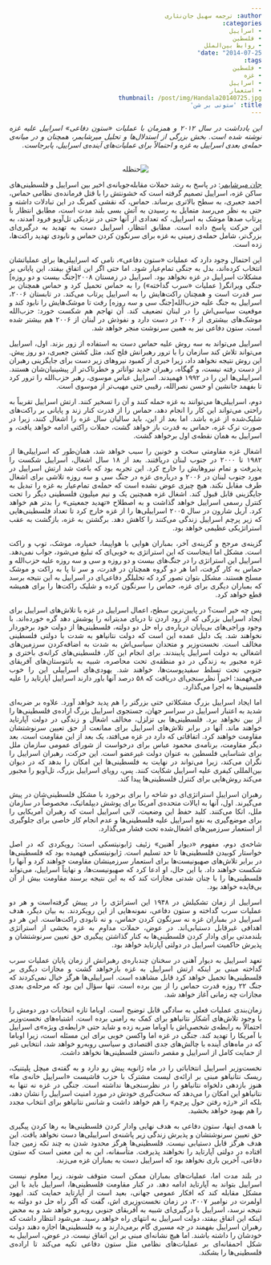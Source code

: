 ```yaml
---
author: ترجمه سهیل جان‌نثاری
categories:
- اسراییل
- فلسطین
- روابط بین‌الملل
date: "2014-07-25"
tags:
- فلسطین
- غزه
- اسراییل
- استعمار
thumbnail: /post/img/Handala20140725.jpg
title: 'ستونی بر شن'
---
```


<body dir=rtl align="justify">
<i>این یادداشت در سال ۲۰۱۲ و همزمان با عملیات «ستون دفاعی» اسراییل علیه غزه نوشته شده است. بخش بزرگی از استدلال‌ها و تحلیل میرشایمر، همچنان و در میانه‌ی حمله‌ی بعدی اسراییل به غزه و احتمالاً برای عملیات‌های آینده‌ی اسراییل، پابرجاست.</i>
</br>
</br>
<figure align=center>
<img src="/post/img/Handala20140725.jpg"  alt="حنظله">
</figure>
<a href="https://www.lrb.co.uk/blog/2012/november/a-pillar-built-on-sand">جان میرشایمر</a>: در پاسخ به رشد حملات مقابله‌جویانه‌ی اخیر بین اسراییل و فلسطینی‌های ساکن غزه، اسراییل تصمیم گرفته است که خشونتش را با قتل فرمانده‌ی نظامی حماس، احمد جعبری، به سطح بالاتری برساند. حماس، که نقشی کمرنگ در این تبادلات داشته و حتی به نظر می‌رسد متمایل به رسیدن به آتش بسی بلند مدت است، مطابق انتظار با پرتاب صدها موشک به اسراییل، که تعدادی از آنها حتی در نزدیکی تل‌آویو فرود آمدند، به این حرکت پاسخ داده است. مطابق انتظار، اسراییل دست به تهدید به درگیری‌ای بزرگ‌تر، شامل حمله‌ی زمینی به غزه برای سرنگون کردن حماس و نابودی تهدید راکت‌ها، زده است.

این احتمال وجود دارد که عملیات «ستون دفاعی»، نامی که اسراییلی‌ها برای عملیاتشان انتخاب کرده‌اند، بدل به جنگی تمام‌عیار شود. اما حتی اگر این اتفاق بیفتد، این پایانی بر مشکلات اسراییل در غزه نخواهد بود. اسراییل در زمستان ۲۰۰۸[جنگ بیست و دو روزه] جنگی ویرانگر( عملیات «سرب گداخته») را به حماس تحمیل کرد و حماس همچنان بر سر قدرت است و همچنان راکت‌هایش  را به اسراییل پرتاب می‌کند. در تابستان ۲۰۰۶،  اسراییل به جنگ علیه حزب‌الله[جنگ سی و سه روزه] رفت تا موشک‌هایش را نابود کند و موقعیت سیاسی‌اش را در لبنان تضعیف کند. آن تهاجم هم شکست خورد: حزب‌الله موشک‌های بیشتری از ۲۰۰۶ در دست دارد و نفوذش در لبنان از ۲۰۰۶ هم بیشتر شده است. ستون دفاعی نیز به همین سرنوشت منجر خواهد شد.

اسراییل می‌تواند به سه روش علیه حماس دست به استفاده از زور بزند. اول، اسراییل می‌تواند تلاش کند سازمان را با ترور رهبرانش فلج کند، مثل کشتن جعبری، دو روز پیش. این روش نتیجه نخواهد داد، زیرا خبری از کمبود نیروهای زیر دست برای جایگزینی رهبران از دست رفته نیست، و گهگاه، رهبران جدید تواناتر و خطرناک‌تر از پیشینیان‌شان هستند. اسراییلی‌ها این را در ۱۹۹۲ فهمیدند. اسراییل عباس موسوی، رهبر حزب‌الله را ترور کرد تا بفهمد جانشین او حسن نصرالله، رقیبی حتی مهیب‌تر از موسوی است.

دوم، اسراییلی‌ها می‌توانند به غزه حمله کنند و آن را تسخیر کنند. ارتش اسراییل تقریباً به راحتی می‌تواند این کار را انجام دهد، حماس را از قدرت کنار زند و پایانی بر راکت‌های شلیک‌شده از غزه باشد. اما بعد از این، باید سالیان سال غزه را اشغال کنند، زیرا در صورت ترک غزه، حماس به قدرت باز خواهد گشت، حملات راکتی ادامه خواهد یافت، و اسراییل به همان نقطه‌ی اول برخواهد گشت.

اشغال غزه مقاومتی سخت و خونین را سبب خواهد شد، همان‌طور که اسراییلی‌ها از ۱۹۸۲ تا ۲۰۰۰ در جنوب لبنان دریافتند. بعد از ۱۸ سال اشغال، اسراییل شکست را پذیرفت و تمام نیروهایش را خارج کرد. این تجربه بود که باعث شد ارتش اسراییل در مورد جنوب لبنان در ۲۰۰۶ و درباره‌ی غزه در جنگ سی و سه روزه تلاشی برای اشغال طرف مقابل نکند. هیچ چیزی عوض نشده است که حمله‌ی تمام‌عیار به غزه را تبدیل به جایگزینی قابل قبول کند. اشغال غزه همچنین یک و نیم میلیون فلسطینی دیگر را تحت کنترل رسمی اسراییل خواهد گذاشت و به اصطلاح «تهدید جمعیتی» را بدتر هم خواهد کرد. آریل شارون در سال ۲۰۰۵  اسراییلی‌ها را از غزه خارج کرد تا تعداد فلسطینی‌هایی که زیر پرچم اسراییل زندگی می‌کنند را کاهش دهد. برگشتن به غزه، بازگشت به عقب استراتژیکی عظیمی خواهد بود.

گزینه‌ی مرجح و گزینه‌ی آخر، بمباران هوایی با هواپیما، خمپاره، موشک، توپ و راکت است. مشکل اما اینجاست که این استراتژی به خوبی‌ای که تبلیغ می‌شود، جواب نمی‌دهد. اسراییل این استراتژی را در جنگ‌های بیست و دو روزه و سی و سه روزه علیه حزب‌الله و حماس به کار گرفت، اما هر دو گروه همچنان در قدرت، و سر تا پا به راکت و موشک مسلح هستند. مشکل بتوان تصور کرد که تحلیلگر دفاعی‌ای در اسراییل به این نتیجه برسد که بمباران دیگری برای غزه، حماس را سرنگون کرده و شلیک راکت‌ها را برای همیشه قطع خواهد کرد.

پس چه خبر است؟ در پایین‌ترین سطح، اعمال اسراییل در غزه با تلاش‌های اسراییل برای ایجاد اسراییل بزرگی که از رود اردن تا دریای مدیترانه را پوشش دهد گره خورده‌اند. با وجود وراجی‌های بی‌پایان درباره‌ی راه حل دو دولته، فلسطینی‌ها از دولت خود برخوردار نخواهند شد. یک دلیل عمده این است که دولت نتانیاهو به شدت با دولتی فلسطینی مخالف است. نخست‌وزیر و متحدان سیاسی‌اش به شدت به اضافه‌کردن سرزمین‌های اشغالی به دولت اسراییل پایبندند. برای انجام این کار، فلسطینی‌های کرانه‌ی باختری و غزه مجبور به زندگی در دو منطقه‌ی تحت محاصره، شبیه به بانتوستان‌های آفریقای جنوبی تحت تسلط سفیدپوست‌ها، خواهند شد. یهودی‌های اسراییلی این را خوب می‌فهمند: اخیراً نظرسنجی‌ای دریافت که ۵۸ درصد آنها باور دارند اسراییل آپارتاید را علیه فلسینی‌ها به اجرا می‌گذارد.

اما ایجاد اسراییل بزرگ مشکلاتی حتی بزرگتر را هم پدید خواهد آورد. علاوه بر ضربه‌ای شدید به اعتبار اسراییل در سراسر جهان، جستجوی اسراییل بزرگ اراده‌ی فلسطینی‌ها را از بین نخواهد برد. فلسطینی‌ها بی تزلزل، مخالف اشغال و زندگی در دولت آپارتاید خواهند ماند. آنها در برابر تلاش‌های اسراییل برای ممانعت از حق تعیین سرنوشتشان مقاومت خواهند کرد. اتفاقاتی که دارد در غزه می‌افتد، یک بعد از این مقاومت است. بعد دیگر مقاومت، برنامه‌ی محمود عباس برای درخواست از شورای عمومی سازمان ملل برای شناسایی فلسطین به عنوان دولت غیرعضو است. این حرکت، رهبران اسراییل  را نگران می‌کند، زیرا می‌تواند در نهایت به فلسطینی‌ها این امکان را بدهد که در دیوان بین‌المللی کیفری علیه اسراییل شکایت کنند. پس، رویای اسراییل بزرگ، تل‌آویو را مجبور می‌کند روش‌هایی برای کنترل فلسطینی‌ها پیدا کند.

رهبران اسراییل استراتژی‌ای دو شاخه را برای برخورد با مشکل فلسطینی‌شان در پیش می‌گیرند. اول، آنها به ایالات متحده‌ی آمریکا برای پوشش دیپلماتیک، مخصوصاً در سازمان ملل، اتکا می‌کنند. کلید حفظ این وضعیت، لابی اسراییل است که رهبران آمریکایی را برای موضع‌گیری به نفع اسراییل علیه فلسطینی‌ها و عدم انجام کار خاصی برای جلوگیری از استعمار سرزمین‌های اشغال‌شده تحت فشار می‌گذارد.

شاخه‌ی دوم، مفهوم «دیوار آهنین» زئیف ژابونیتسکی است: رویکردی که در اصل خواستار کوبیدن فلسطینی‌ها تا حد تسلیم است. ژابونیتسکی فهمیده بود که فلسطینی‌ها در برابر تلاش‌های صهیونیست‌ها برای استعمار سرزمینشان مقاومت خواهند کرد و آنها را شکست خواهند داد.     با این حال، او ادعا کرد که صهیونیست‌ها، و نهایتاً اسراییل، می‌تواند فلسطینی‌ها را با چنان شدتی مجازات کند که به این نتیجه برسند مقاومت بیش از آن بی‌فایده خواهد بود.

اسراییل از زمان تشکیلش در ۱۹۴۸ این استراتژی را در پییش گرفته‌است و هر دو عملیات سرب گداخته و ستون دفاعی، نمونه‌هایی از این رویکردند. به بیان دیگر، هدف اسراییل در بمباران غزه نه سرنگون کردن حماس، و نه نابودی راکت‌هاست. این هر دو اهدافی غیرقابل دستیابی‌اند. در عوض، حملات مداوم به غزه بخشی از استراتژی بلندمدتی برای وادار کردن فلسطینی‌ها به کنار گذاشتن پیگیری حق تعیین سرنوشتشان و پذیرش حاکمیت اسراییل در دولتی آپارتاید خواهد بود.

تعهد اسراییل به دیوار آهنی در سخنان چندباره‌ی رهبرانش از زمان پایان عملیات سرب گداخته مبنی بر اینکه ارتش اسراییل به غزه بازخواهد گشت و مجازات دیگری بر فلسطینی‌ها تحمیل خواهد کرد قابل مشاهده است. اسراییلی‌ها هرگز خیال نمی‌کردند که جنگ ۲۲ روزه قدرت حماس را از بین برده است. تنها سؤال این بود که مرحله‌ی بعدی مجازات چه زمانی آغاز خواهد شد.

زمان‌بندی عملیات فعلی به سادگی قابل توضیح است. اوباما تازه انتخابات دور دومش را با وجود تلاش‌های آشکار نتانیاهو برای کمک به رامنی برده است. اشتباه‌های نخست‌وزیر احتمالاً به رابطه‌ی شخصی‌اش با اوباما ضربه زده و شاید حتی «رابطه‌ی ویژه»ی اسراییل با آمریکا را تهدید کند. جنگی در غزه اما واکسن خوبی برای این مسئله است، زیرا اوباما که در ماه‌های آینده با چالش‌های جدی اقتصادی و سیاسی روبه‌رو خواهد شد، انتخابی غیر از حمایت کامل از اسراییل و مقصر دانستن فلسطینی‌ها نخواهد داشت.

نخست‌وزیر اسراییل انتخاباتی را در ماه ژانویه پیش رو دارد و به گفته‌ی میچل پلیتنیک، ریسک نتانیاهو مبنی بر ارائه‌ی لیست مشترک با حزب فاشیست «اسراییل خانه‌ی ما» هنوز بازدهی دلخواه نتانیاهو را در نظرسنجی‌ها نداشته است. جنگی در غزه نه تنها به نتانیاهو این امکان را می‌دهد که سخت‌گیری خودش در مورد امنیت اسراییل را نشان دهد، بلکه اثر «رژه رفتن حول پرچم» را هم خواهد داشت و شانس نتانیاهو برای انتخاب مجدد را هم بهبود خواهد بخشید.

با همه‌ی اینها، ستون دفاعی به هدف نهایی وادار کردن فلسطینی‌ها به رها کردن پیگیری حق تعیین سرنوشتشان و پذیرش زندگی زیر پاشنه‌ی اسراییلی‌ها دست نخواهد یافت. این هدف هرگز قابل دستیابی نیست. فلسطینی‌ها هرگز محدود شدن به چند تکه زمین جدا افتاده در دولتی آپارتاید را نخواهند پذیرفت. متأسفانه، این به این معنی است که ستون دفاعی، آخرین باری نخواهد بود که اسراییل دست به بمباران غزه می‌زند.

در بلند مدت اما، عملیات‌های بمباران ممکن است متوقف شوند، زیرا معلوم نیست اسراییل بتواند به آپارتاید ادامه دهد. در کنار مقاومت فلسطینی‌ها، اسراییل باید با این مشکل مقابله کند که افکار عمومی جهانی، بعید است از آپارتاید حمایت کند. ایهود اولمرت در نوامبر ۲۰۰۷، در زمان نخست‌وزیری اش، گفت که اگر راه حل دو دولته به نتیجه نرسد، اسراییل با درگیری‌ای شبیه به آفریقای جنوبی روبه‌رو خواهد شد و به محض اینکه این اتفاق بیفتد، دولت اسراییل به انتهای راه خواهد رسید. می‌شود انتظار داشت که رهبران اسراییل بفهمند در چه مسیری گام برمی‌دارند و به فلسطینی‌ها اجازه دهند دولت خودشان را داشته باشند. اما هیچ نشانه‌ای مبنی بر این اتفاق نیست. در عوض، اسراییل به شکل احمقانه‌ای بر عملیات‌های نظامی مثل ستون دفاعی تکیه می‌کند تا اراده‌ی فلسطینی‌ها را بشکند.
</body>
